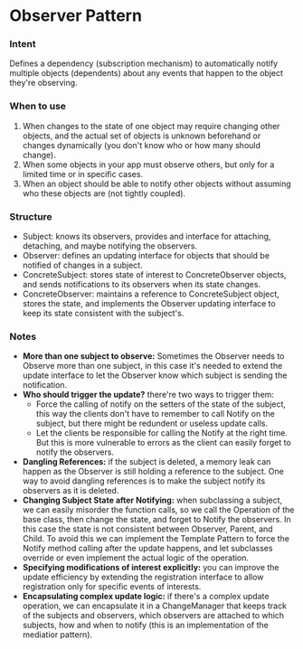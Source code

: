 # Observer Pattern

### Intent

Defines a dependency (subscription mechanism) to automatically notify multiple objects (dependents) about any events that happen to the object they're observing.

### When to use

1. When changes to the state of one object may require changing other objects, and the actual set of objects is unknown beforehand or changes dynamically (you don't know who or how many should change).
2. When some objects in your app must observe others, but only for a limited time or in specific cases.
3. When an object should be able to notify other objects without assuming who these objects are (not tightly coupled).

### Structure

- Subject: knows its observers, provides and interface for attaching, detaching, and maybe notifying the observers.
- Observer: defines an updating interface for objects that should be notified of changes in a subject.
- ConcreteSubject: stores state of interest to ConcreteObserver objects, and sends notifications to its observers when its state changes.
- ConcreteObserver: maintains a reference to ConcreteSubject object, stores the state, and implements the Observer updating interface to keep its state consistent with the subject's.

### Notes

- **More than one subject to observe:** Sometimes the Observer needs to Observe more than one subject, in this case it's needed to extend the update interface to let the Observer know which subject is sending the notification.
- **Who should trigger the update?** there're two ways to trigger them:
  - Force the calling of notify on the setters of the state of the subject, this way the clients don't have to remember to call Notify on the subject, but there might be redundent or useless update calls.
  - Let the clients be responsible for calling the Notify at the right time. But this is more vulnerable to errors as the client can easily forget to notify the observers.
- **Dangling References:** if the subject is deleted, a memory leak can happen as the Observer is still holding a reference to the subject. One way to avoid dangling references is to make the subject notify its observers as it is deleted.
- **Changing Subject State after Notifying:** when subclassing a subject, we can easily misorder the function calls, so we call the Operation of the base class, then change the state, and forget to Notify the observers. In this case the state is not consistent between Observer, Parent, and Child. To avoid this we can implement the Template Pattern to force the Notify method calling after the update happens, and let subclasses override or even implement the actual logic of the operation.
- **Specifying modifications of interest explicitly:** you can improve the update efficiency by extending the registration interface to allow registration only for specific events of interests.
- **Encapsulating complex update logic:** if there's a complex update operation, we can encapsulate it in a ChangeManager that keeps track of the subjects and observers, which observers are attached to which subjects, how and when to notify (this is an implementation of the mediatior pattern).
